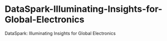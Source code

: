 # DataSpark-Illuminating-Insights-for-Global-Electronics
DataSpark: Illuminating Insights for Global Electronics 
